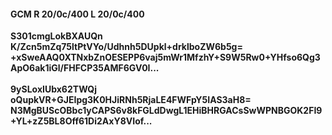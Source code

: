 #### GCM R 20/0c/400 L 20/0c/400
**S301cmgLokBXAUQn**<br/>**K/Zcn5mZq75ltPtVYo/Udhnh5DUpkl+drklboZW6b5g=**<br/>**+xSweAAQ0XTNxbZnOESEPP6vaj5mWr1MfzhY+S9W5Rw0+YHfso6Qg3ApO6ak1iGl/FHFCP35AMF6GV0I...**<br/><br/>
**9ySLoxIUbx62TWQj**<br/>**oQupkVR+GJEIpg3K0HJiRNh5RjaLE4FWFpY5IAS3aH8=**<br/>**N3MgBUScOBbc1yCAPS6v8kFGLdDwgL1EHiBHRGACsSwWPNBGOK2FI9+YL+zZ5BL8Off61Di2AxY8VIof...**